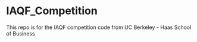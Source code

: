 # IAQF_Competition
This repo is for the IAQF competition code from UC Berkeley - Haas School of Business
